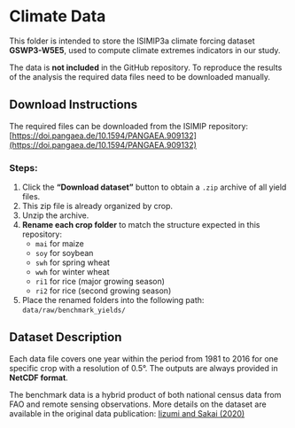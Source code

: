 # Climate Data

This folder is intended to store the ISIMIP3a climate forcing dataset **GSWP3-W5E5**, used to compute climate extremes indicators in our study. 

The data is **not included** in the GitHub repository. To reproduce the results of the analysis the required data files need to be downloaded manually. 

## Download Instructions

The required files can be downloaded from the ISIMIP repository:[https://doi.pangaea.de/10.1594/PANGAEA.909132](https://doi.pangaea.de/10.1594/PANGAEA.909132)

### Steps:

1. Click the **“Download dataset”** button to obtain a `.zip` archive of all yield files.
2. This zip file is already organized by crop.
3. Unzip the archive.
4. **Rename each crop folder** to match the structure expected in this repository:
   - `mai` for maize  
   - `soy` for soybean  
   - `swh` for spring wheat  
   - `wwh` for winter wheat  
   - `ri1` for rice (major growing season)  
   - `ri2` for rice (second growing season)  
5. Place the renamed folders into the following path: `data/raw/benchmark_yields/`

## Dataset Description

Each data file covers one year within the period from 1981 to 2016 for one specific crop with a resolution of 0.5°. The outputs are always provided in **NetCDF format**.

The benchmark data is a hybrid product of both national census data from FAO and remote sensing observations. More details on the dataset are available in the original data publication: [Iizumi and Sakai (2020)](https://doi.org/10.1038/s41597-020-0433-7)


